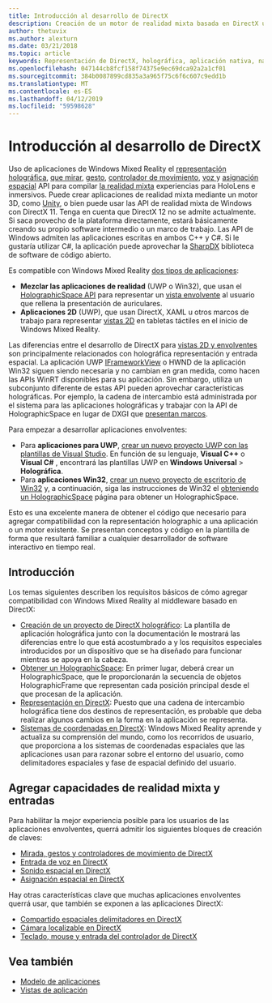 ```yaml
---
title: Introducción al desarrollo de DirectX
description: Creación de un motor de realidad mixta basada en DirectX utilizando directamente las API de Windows Mixed Reality.
author: thetuvix
ms.author: alexturn
ms.date: 03/21/2018
ms.topic: article
keywords: Representación de DirectX, holográfica, aplicación nativa, nativo, WinRT, aplicación de WinRT, API, motor personalizado, de plataforma de middleware
ms.openlocfilehash: 047144cb8fcf158f74375e9ec69dca92a2a1cf01
ms.sourcegitcommit: 384b0087899cd835a3a965f75c6f6c607c9edd1b
ms.translationtype: MT
ms.contentlocale: es-ES
ms.lasthandoff: 04/12/2019
ms.locfileid: "59598628"
---
```

# <a name="directx-development-overview"></a>Introducción al desarrollo de DirectX

Uso de aplicaciones de Windows Mixed Reality el [representación holográfica](rendering.md), [que mirar](gaze.md), [gesto](gestures.md), [controlador de movimiento](motion-controllers.md), [voz ](voice-input.md) y [asignación espacial](spatial-mapping.md) API para compilar [la realidad mixta](mixed-reality.md) experiencias para HoloLens e inmersivos. Puede crear aplicaciones de realidad mixta mediante un motor 3D, como [Unity](unity-development-overview.md), o bien puede usar las API de realidad mixta de Windows con DirectX 11. Tenga en cuenta que DirectX 12 no se admite actualmente. Si saca provecho de la plataforma directamente, estará básicamente creando su propio software intermedio o un marco de trabajo. Las API de Windows admiten las aplicaciones escritas en ambos C++ y C#. Si le gustaría utilizar C#, la aplicación puede aprovechar la [SharpDX](http://sharpdx.org/) biblioteca de software de código abierto.

Es compatible con Windows Mixed Reality [dos tipos de aplicaciones](app-views.md):
* **Mezclar las aplicaciones de realidad** (UWP o Win32), que usan el [HolographicSpace API](getting-a-holographicspace.md) para representar un [vista envolvente](app-views.md) al usuario que rellena la presentación de auriculares.
* **Aplicaciones 2D** (UWP), que usan DirectX, XAML u otros marcos de trabajo para representar [vistas 2D](app-views.md#2d-views) en tabletas táctiles en el inicio de Windows Mixed Reality.

Las diferencias entre el desarrollo de DirectX para [vistas 2D y envolventes](app-views.md) son principalmente relacionados con holográfica representación y entrada espacial. La aplicación UWP [IFrameworkView](https://msdn.microsoft.com/library/windows/apps/windows.applicationmodel.core.iframeworkview.aspx) o HWND de la aplicación Win32 siguen siendo necesaria y no cambian en gran medida, como hacen las APIs WinRT disponibles para su aplicación. Sin embargo, utiliza un subconjunto diferente de estas API pueden aprovechar características holográficas. Por ejemplo, la cadena de intercambio está administrada por el sistema para las aplicaciones holográficas y trabajar con la API de HolographicSpace en lugar de DXGI que [presentan marcos](rendering-in-directx.md).

Para empezar a desarrollar aplicaciones envolventes:
* Para **aplicaciones para UWP**, [crear un nuevo proyecto UWP con las plantillas de Visual Studio](creating-a-holographic-directx-project.md). En función de su lenguaje, **Visual C++**  o **Visual C#** , encontrará las plantillas UWP en **Windows Universal**  >   **Holográfica**.
* Para **aplicaciones Win32**, [crear un nuevo proyecto de escritorio de Win32](creating-a-holographic-directx-project.md#creating-a-win32-project) y, a continuación, siga las instrucciones de Win32 el [obteniendo un HolographicSpace](getting-a-holographicspace.md) página para obtener un HolographicSpace.

Esto es una excelente manera de obtener el código que necesario para agregar compatibilidad con la representación holographic a una aplicación o un motor existente. Se presentan conceptos y código en la plantilla de forma que resultará familiar a cualquier desarrollador de software interactivo en tiempo real.

## <a name="getting-started"></a>Introducción

Los temas siguientes describen los requisitos básicos de cómo agregar compatibilidad con Windows Mixed Reality al middleware basado en DirectX:
* [Creación de un proyecto de DirectX holográfico](creating-a-holographic-directx-project.md): La plantilla de aplicación holográfica junto con la documentación le mostrará las diferencias entre lo que está acostumbrado a y los requisitos especiales introducidos por un dispositivo que se ha diseñado para funcionar mientras se apoya en la cabeza.
* [Obtener un HolographicSpace](getting-a-holographicspace.md): En primer lugar, deberá crear un HolographicSpace, que le proporcionarán la secuencia de objetos HolographicFrame que representan cada posición principal desde el que procesan de la aplicación.
* [Representación en DirectX](rendering-in-directx.md): Puesto que una cadena de intercambio holográfica tiene dos destinos de representación, es probable que deba realizar algunos cambios en la forma en la aplicación se representa.
* [Sistemas de coordenadas en DirectX](coordinate-systems-in-directx.md): Windows Mixed Reality aprende y actualiza su comprensión del mundo, como los recorridos de usuario, que proporciona a los sistemas de coordenadas espaciales que las aplicaciones usan para razonar sobre el entorno del usuario, como delimitadores espaciales y fase de espacial definido del usuario.

## <a name="adding-mixed-reality-capabilities-and-inputs"></a>Agregar capacidades de realidad mixta y entradas

Para habilitar la mejor experiencia posible para los usuarios de las aplicaciones envolventes, querrá admitir los siguientes bloques de creación de claves:
* [Mirada, gestos y controladores de movimiento de DirectX](gaze,-gestures,-and-motion-controllers-in-directx.md)
* [Entrada de voz en DirectX](voice-input-in-directx.md)
* [Sonido espacial en DirectX](spatial-sound-in-directx.md)
* [Asignación espacial en DirectX](spatial-mapping-in-directx.md)

Hay otras características clave que muchas aplicaciones envolventes querrá usar, que también se exponen a las aplicaciones DirectX:
* [Compartido espaciales delimitadores en DirectX](shared-spatial-anchors-in-directx.md)
* [Cámara localizable en DirectX](locatable-camera-in-directx.md)
* [Teclado, mouse y entrada del controlador de DirectX](keyboard,-mouse,-and-controller-input-in-directx.md)

## <a name="see-also"></a>Vea también
* [Modelo de aplicaciones](app-model.md)
* [Vistas de aplicación](app-views.md)
